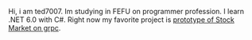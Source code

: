 Hi, i am ted7007. Im studying in FEFU on programmer profession. 
I learn .NET 6.0 with C#. 
Right now my favorite project is [prototype of Stock Market on grpc](https://github.com/ted7007/StockMarket).


<!---
ted7007/ted7007 is a ✨ special ✨ repository because its `README.md` (this file) appears on your GitHub profile.
You can click the Preview link to take a look at your changes.
--->
